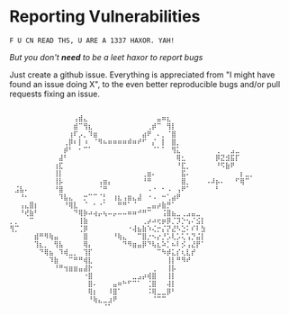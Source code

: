 Reporting Vulnerabilities
=========================

```
F U CN READ THS, U ARE A 1337 HAXOR. YAH! 
```

*But you don't **need** to be a leet haxor to report bugs*

Just create a github issue. Everything is appreciated from
"I might have found an issue doing X",  to the even better
reproducible bugs and/or pull requests fixing an issue.

```

⠀⠀⠀⠀⠀⠀⠀⠀⠀⠀⠀⠀⠀⢠⣾⣄⠀⠀⠀⠀⠀⠀⠀⠀⠀⠀⠀⠀⠀⠀⣤⠶⣆⠀⠀⠀⠀⠀⠀⠀⠀⠀⠀⠀⠀⠀⠀⠀⠀⠀
⠀⠀⠀⠀⠀⠀⠀⠀⠀⠀⠀⠀⠀⣾⠉⢻⣆⠀⠀⠀⠀⠀⠀⠀⠀⠀⠀⠀⢀⡾⠉⠀⢻⡇⠀⠀⠀⠀⠀⠀⠀⠀⠀⠀⠀⠀⠀⠀⠀⠀
⠀⠀⠀⠀⠀⠀⠀⠀⠀⠀⠀⠀⢰⠏⡠⡀⠹⣶⠀⠀⠀⠀⠀⠀⠀⠀⠀⣴⠟⠀⠄⡀⠈⣿⠀⠀⠀⠀⠀⠀⠀⠀⠀⠀⠀⠀⠀⠀⠀⠀
⠀⠀⠀⠀⠀⠀⠀⠀⠀⠀⠀⢀⡿⠆⡇⠰⠀⠈⠻⠦⠶⠶⠶⠶⠾⠶⠞⠋⠀⡌⠀⡇⠀⣿⡀⠀⠀⠀⠀⠀⠀⠀⠀⠀⠀⠀⠀⠀⠀⠀
⠀⠀⠀⠀⠀⠀⠀⠀⠀⠀⠀⡾⠃⠀⠂⠉⠁⠀⠀⠀⠀⠀⠀⠀⠀⠀⠀⠀⠀⠈⠁⠁⠀⢻⣅⠀⠀⠀⠀⠀⠀⠀⢀⠀⠀⣠⣀⠀⠀⠀
⠀⠀⠀⠀⠀⠀⠀⠀⠀⠀⣼⠃⠀⠀⠀⠀⠀⠀⠀⠀⠀⠀⠀⠀⠀⠀⠀⠀⠀⠀⠀⠀⠀⠀⢿⣂⠀⠀⠀⠀⠀⠀⡿⣝⣺⣯⡏⠀⠀⠀
⠀⠀⠀⠀⠀⠀⠀⠀⠀⢰⣏⠀⠀⠀⠀⠀⠀⠀⠀⠀⠀⠀⠀⠀⠀⠀⠀⠀⠀⠀⠀⠀⠀⠀⠘⣏⡀⠀⠀⠀⠀⠀⠘⠫⣷⠟⠀⠀⠀⠀
⠀⠀⠀⠀⠀⠀⠀⠀⠀⢸⡇⠀⠀⠀⠀⠀⠀⠀⠀⠀⠀⠀⠀⠀⠀⠀⠀⢀⣶⠄⠀⠀⠀⠀⠀⣯⠄⠀⠀⠀⠀⠀⠀⠀⠀⠀⠀⡆⣀⡀
⠀⠀⠀⠀⠀⠀⠀⠀⠀⢸⡧⠀⠀⠀⠀⠀⠀⠀⢠⣶⡄⠀⠀⠀⠀⠀⠀⠘⠛⠀⠀⠀⠀⠀⠀⣿⡀⠀⠀⠀⠠⠼⡦⠄⠀⠀⠋⢿⠉⠀
⠀⣨⣧⠄⠀⠀⠀⠀⠀⠘⣿⠀⠀⠀⠀⠀⠀⠀⠈⠛⠀⠀⠀⠀⠀⠀⠀⠀⠠⠐⠀⠂⠠⠀⢠⠟⠁⠀⠀⠀⠀⠀⠃⠀⠀⠀⠀⠀⠀⠀
⠀⠀⠘⠂⠀⠀⠀⠀⠀⠀⠹⣧⣄⠀⠀⡒⠉⠉⠈⡃⠀⢰⣆⢠⣶⣄⣼⠀⠐⠠⠀⠒⢁⣴⠟⠀⠀⠀⠀⠀⠀⠀⠀⠀⠀⠀⠀⠀⠀⠀
⠀⠀⢠⣄⣿⡆⠀⠀⠀⠀⠀⠘⢿⣇⠀⠈⠀⠂⠐⠁⠀⠀⠛⠛⠁⠈⠀⠀⣀⣤⡴⣷⡛⠁⠀⠀⠀⠀⠀⠀⠀⠀⠀⠀⠀⠀⠀⠀⠀⠀
⠀⠀⠘⢞⣷⠃⠀⠀⠀⠀⠀⠀⠀⠙⢿⡷⠴⢴⡤⢦⠤⡤⠤⠤⠶⠶⠚⠛⠉⠀⠀⢨⣿⣦⣀⢀⣠⣤⣀⠀⠀⠀⠀⠀⠀⠀⠀⠀⠀⠀
⡀⡀⠀⠀⠉⠀⠀⠀⠀⠀⠀⠀⠀⠀⢸⣷⠀⠀⠀⠀⠀⠀⠀⠀⠀⠀⠀⢀⡴⠴⢖⡶⡿⡈⡹⡑⢢⠌⣪⡇⠀⠀⠀⠀⠀⠀⠀⠀⠀⠀
⢻⡉⠀⠀⠀⠀⠀⠀⠀⠀⠀⠀⠀⠀⢈⡿⠀⠀⠀⠀⠀⠀⠀⠀⠐⢼⣦⣷⠱⢌⡒⡌⡝⣜⠣⣑⠅⠎⠇⣳⠀⠀⠀⠀⠀⠀⠀⠀⠀⠀
⠀⠀⠀⠀⠀⣾⠛⠻⢷⣤⠀⠀⠀⠀⠀⣿⠀⠀⠀⠀⠀⠘⢷⣄⠀⠀⠉⣿⡐⠢⡔⡘⡡⢇⡡⢅⢡⡙⣬⡇⠀⠀⠀⠀⠀⠀⠀⠀⠀⠀
⠀⠀⠀⠀⠀⢹⣆⡀⠀⢻⣧⠀⠀⠀⠀⢿⡄⠀⠀⠀⠀⠀⠀⠙⠻⣶⣤⡿⠙⢧⣆⠵⡁⠦⠇⡪⢠⣜⡟⠁⠀⠀⠀⠀⠀⠀⠀⠀⠀⠀
⠀⠀⠀⠀⠀⠀⠙⢿⣦⠀⠹⢾⣀⡀⠀⢹⡏⠀⠀⠀⠀⠀⠀⠀⠀⠀⠀⠀⠀⠀⠉⠳⡾⣅⡎⢆⣇⡞⠀⠀⠀⠀⠀⠀⠀⠀⠀⠀⠀⠀
⠀⠀⠀⠀⠀⠀⠀⠀⠹⣷⠀⠀⠉⠛⠛⢾⣇⠀⠀⠀⠀⠀⠀⠀⠀⠀⠀⠀⠀⠀⠀⠀⢸⡇⠛⠻⠞⠀⠀⠀⠀⠀⠀⠀⠀⠀⠀⠀⠀⠀
⠀⠀⠀⠀⠀⠀⠀⠀⠀⠘⠛⢲⣶⣶⣤⣼⡗⠀⠀⠀⠀⠀⠀⠀⠀⠀⠀⠀⠀⢀⠀⠀⢸⡧⠀⠀⠀⠀⠀⠀⠀⠀⠀⠀⠀⠀⠀⠀⠀⠀
⠀⠀⠀⠀⠀⠀⠀⠀⠀⠀⠀⠀⠀⠀⠀⠐⣿⠀⠀⠀⠀⠀⠀⠀⠀⣀⣠⡴⢾⣿⠀⠀⢸⡇⠀⠀⠀⠀⠀⠀⠀⠀⠀⠀⠀⠀⠀⠀⠀⠀
⠀⠀⠀⠀⠀⠀⠀⠀⠀⠀⠀⠀⠀⠀⠀⠀⣿⠄⠀⠀⠀⣤⠶⠓⠋⠉⠁⠀⢈⣿⠀⠀⢼⡇⠀⠀⠀⠀⠀⠀⠀⠀⠀⠀⠀⠀⠀⠀⠀⠀
⠀⠀⠀⠀⠀⠀⠀⠀⠀⠀⠀⠀⠀⠀⠀⠀⢿⡆⠀⠀⠸⣿⠁⠀⠀⠀⠀⠀⠨⢿⣀⣀⡿⠃⠀⠀⠀⠀⠀⠀⠀⠀⠀⠀⠀⠀⠀⠀⠀⠀
⠀⠀⠀⠀⠀⠀⠀⠀⠀⠀⠀⠀⠀⠀⠀⠀⠘⢷⣄⣀⣰⠟⠀⠀⠀⠀⠀⠀⠀⠈⠉⠉⠀⠀⠀⠀⠀⠀⠀⠀⠀⠀⠀⠀⠀⠀⠀⠀⠀⠀
⠀⠀⠀⠀⠀⠀⠀⠀⠀⠀⠀⠀⠀⠀⠀⠀⠀⠀⠀⠈⠁⠀⠀⠀⠀⠀⠀⠀⠀⠀⠀⠀⠀⠀⠀⠀⠀⠀⠀⠀⠀⠀⠀⠀⠀⠀⠀⠀⠀
```
